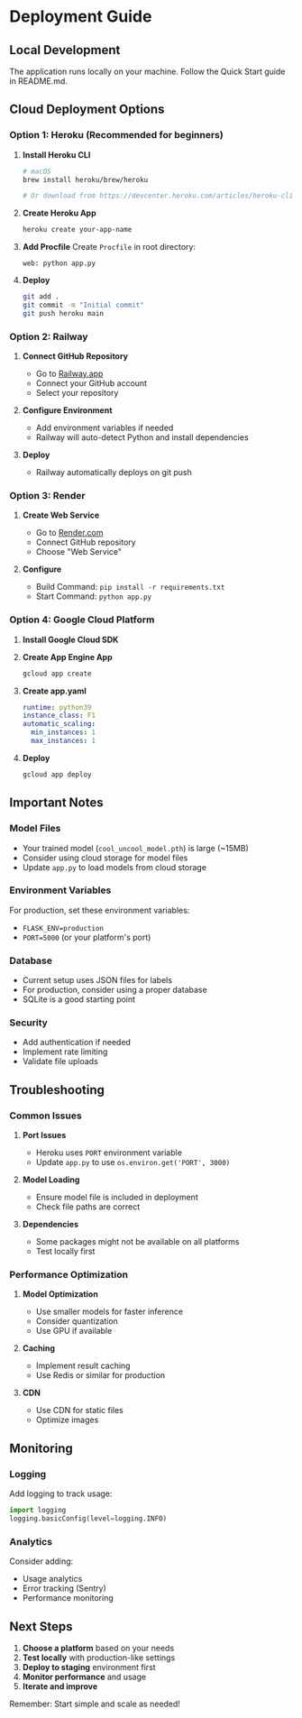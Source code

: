 # Deployment Guide

## Local Development

The application runs locally on your machine. Follow the Quick Start guide in README.md.

## Cloud Deployment Options

### Option 1: Heroku (Recommended for beginners)

1. **Install Heroku CLI**
   ```bash
   # macOS
   brew install heroku/brew/heroku
   
   # Or download from https://devcenter.heroku.com/articles/heroku-cli
   ```

2. **Create Heroku App**
   ```bash
   heroku create your-app-name
   ```

3. **Add Procfile**
   Create `Procfile` in root directory:
   ```
   web: python app.py
   ```

4. **Deploy**
   ```bash
   git add .
   git commit -m "Initial commit"
   git push heroku main
   ```

### Option 2: Railway

1. **Connect GitHub Repository**
   - Go to [Railway.app](https://railway.app)
   - Connect your GitHub account
   - Select your repository

2. **Configure Environment**
   - Add environment variables if needed
   - Railway will auto-detect Python and install dependencies

3. **Deploy**
   - Railway automatically deploys on git push

### Option 3: Render

1. **Create Web Service**
   - Go to [Render.com](https://render.com)
   - Connect GitHub repository
   - Choose "Web Service"

2. **Configure**
   - Build Command: `pip install -r requirements.txt`
   - Start Command: `python app.py`

### Option 4: Google Cloud Platform

1. **Install Google Cloud SDK**
2. **Create App Engine App**
   ```bash
   gcloud app create
   ```

3. **Create app.yaml**
   ```yaml
   runtime: python39
   instance_class: F1
   automatic_scaling:
     min_instances: 1
     max_instances: 1
   ```

4. **Deploy**
   ```bash
   gcloud app deploy
   ```

## Important Notes

### Model Files
- Your trained model (`cool_uncool_model.pth`) is large (~15MB)
- Consider using cloud storage for model files
- Update `app.py` to load models from cloud storage

### Environment Variables
For production, set these environment variables:
- `FLASK_ENV=production`
- `PORT=5000` (or your platform's port)

### Database
- Current setup uses JSON files for labels
- For production, consider using a proper database
- SQLite is a good starting point

### Security
- Add authentication if needed
- Implement rate limiting
- Validate file uploads

## Troubleshooting

### Common Issues

1. **Port Issues**
   - Heroku uses `PORT` environment variable
   - Update `app.py` to use `os.environ.get('PORT', 3000)`

2. **Model Loading**
   - Ensure model file is included in deployment
   - Check file paths are correct

3. **Dependencies**
   - Some packages might not be available on all platforms
   - Test locally first

### Performance Optimization

1. **Model Optimization**
   - Use smaller models for faster inference
   - Consider quantization
   - Use GPU if available

2. **Caching**
   - Implement result caching
   - Use Redis or similar for production

3. **CDN**
   - Use CDN for static files
   - Optimize images

## Monitoring

### Logging
Add logging to track usage:
```python
import logging
logging.basicConfig(level=logging.INFO)
```

### Analytics
Consider adding:
- Usage analytics
- Error tracking (Sentry)
- Performance monitoring

## Next Steps

1. **Choose a platform** based on your needs
2. **Test locally** with production-like settings
3. **Deploy to staging** environment first
4. **Monitor performance** and usage
5. **Iterate and improve**

Remember: Start simple and scale as needed!
